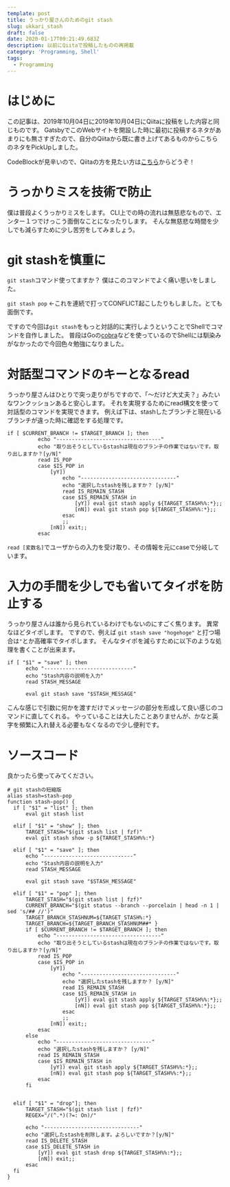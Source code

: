 ```yaml
---
template: post
title: うっかり屋さんのためのgit stash
slug: ukkari_stash
draft: false
date: 2020-01-17T09:21:49.683Z
description: 以前にQiitaで投稿したものの再掲載
category: 'Programming, Shell'
tags:
  - Programming
---
```

# はじめに

この記事は、2019年10月04日に2019年10月04日にQiitaに投稿をした内容と同じものです。
GatsbyでこのWebサイトを開設した時に最初に投稿するネタがあまりにも無さすぎたので、自分のQiitaから既に書き上げてあるものからこちらのネタをPickUpしました。

CodeBlockが見辛いので、Qiitaの方を見たい方は[こちら](https://qiita.com/27ma4_ryusei/items/5c7dbd90e5b5895ae67chttps://qiita.com/27ma4_ryusei/items/5c7dbd90e5b5895ae67c)からどうぞ！

# うっかりミスを技術で防止

僕は普段よくうっかりミスをします。 CLI上での時の流れは無慈悲なもので、エンター１つでけっこう面倒なことになったりします。 そんな無慈悲な時間を少しでも減らすために少し苦労をしてみましょう。

# git stashを慎重に

`git stash`コマンド使ってますか？ 僕はこのコマンドでよく痛い思いをしました。

`git stash pop` ←これを連続で打ってCONFLICT起こしたりもしました。とても面倒です。

ですので今回は`git stash`をもっと対話的に実行しようということでShellでコマンドを自作しました。 普段はGoの[cobra](https://github.com/spf13/cobra)などを使っているのでShellには馴染みがなかったので今回色々勉強になりました。

# 対話型コマンドのキーとなるread

うっかり屋さんはひとりで突っ走りがちですので、「〜だけど大丈夫？」みたいなワンクッションあると安心します。 それを実現するためにread構文を使って対話型のコマンドを実現できます。 例えば下は、stashしたブランチと現在いるブランチが違った時に確認をする処理です。

```shell
if [ $CURRENT_BRANCH != $TARGET_BRANCH ]; then
          echo "----------------------------------"
          echo "取り出そうとしているstashは現在のブランチの作業ではないです。取り出しますか？[y/N]"
          read IS_POP
          case $IS_POP in
              [yY])
                  echo "-------------------------------"
                  echo "選択したstashを残しますか？ [y/N]"
                  read IS_REMAIN_STASH
                  case $IS_REMAIN_STASH in
                      [yY]) eval git stash apply ${TARGET_STASH%%:*};;
                      [nN]) eval git stash pop ${TARGET_STASH%%:*};;
                  esac
                  ;;
              [nN]) exit;;
          esac
```

`read [変数名]`でユーザからの入力を受け取り、その情報を元にcaseで分岐しています。

# 入力の手間を少しでも省いてタイポを防止する

うっかり屋さんは誰から見られているわけでもないのにすごく焦ります。 異常なほどタイポします。 ですので、例えば
`git stash save "hogehoge"` と打つ場合は`"`とか高確率でタイポします。 そんなタイポを減らすために以下のような処理を書くことが出来ます。

```shell
if [ "$1" = "save" ]; then
      echo "-----------------------------"
      echo "Stash内容の説明を入力"
      read STASH_MESSAGE
  
      eval git stash save "$STASH_MESSAGE"
```

こんな感じで引数に何かを渡すだけでメッセージの部分を形成して良い感じのコマンドに直してくれる。 やっていることは大したことありませんが、かなと英字を頻繁に入れ替える必要もなくなるので少し便利です。

# ソースコード

良かったら使ってみてください。

```shell
# git stashの短縮版
alias stash=stash-pop
function stash-pop() {
  if [ "$1" = "list" ]; then
      eval git stash list

  elif [ "$1" = "show" ]; then
      TARGET_STASH="$(git stash list | fzf)"
      eval git stash show -p ${TARGET_STASH%%:*}

  elif [ "$1" = "save" ]; then
      echo "-----------------------------"
      echo "Stash内容の説明を入力"
      read STASH_MESSAGE
  
      eval git stash save "$STASH_MESSAGE"

  elif [ "$1" = "pop" ]; then
      TARGET_STASH="$(git stash list | fzf)"
      CURRENT_BRANCH="$(git status --branch --porcelain | head -n 1 | sed 's/## //')"
      TARGET_BRANCH_STASHNUM=${TARGET_STASH%:*}
      TARGET_BRANCH=${TARGET_BRANCH_STASHNUM##* }
      if [ $CURRENT_BRANCH != $TARGET_BRANCH ]; then
          echo "----------------------------------"
          echo "取り出そうとしているstashは現在のブランチの作業ではないです。取り出しますか？[y/N]"
          read IS_POP
          case $IS_POP in
              [yY])
                  echo "-------------------------------"
                  echo "選択したstashを残しますか？ [y/N]"
                  read IS_REMAIN_STASH
                  case $IS_REMAIN_STASH in
                      [yY]) eval git stash apply ${TARGET_STASH%%:*};;
                      [nN]) eval git stash pop ${TARGET_STASH%%:*};;
                  esac
                  ;;
              [nN]) exit;;
          esac
      else
          echo "-------------------------------"
          echo "選択したstashを残しますか？ [y/N]"
          read IS_REMAIN_STASH
          case $IS_REMAIN_STASH in
              [yY]) eval git stash apply ${TARGET_STASH%%:*};;
              [nN]) eval git stash pop ${TARGET_STASH%%:*};;
          esac
      fi


  elif [ "$1" = "drop"]; then
      TARGET_STASH="$(git stash list | fzf)"
      REGEX="/(^.*)(?=: On)/"

      echo "-------------------------------"
      echo "選択したstashを削除します。よろしいですか？[y/N]"
      read IS_DELETE_STASH
      case $IS_DELETE_STASH in
          [yY]) eval git stash drop ${TARGET_STASH%%:*};;
          [nN]) exit;;
      esac
  fi
}
```
